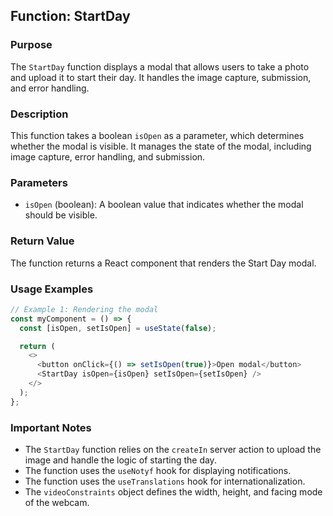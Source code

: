 ## Function: StartDay

### Purpose
The `StartDay` function displays a modal that allows users to take a photo and upload it to start their day. It handles the image capture, submission, and error handling.

### Description
This function takes a boolean `isOpen` as a parameter, which determines whether the modal is visible. It manages the state of the modal, including image capture, error handling, and submission.

### Parameters
- `isOpen` (boolean): A boolean value that indicates whether the modal should be visible.

### Return Value
The function returns a React component that renders the Start Day modal.

### Usage Examples
```javascript
// Example 1: Rendering the modal
const myComponent = () => {
  const [isOpen, setIsOpen] = useState(false);

  return (
    <>
      <button onClick={() => setIsOpen(true)}>Open modal</button>
      <StartDay isOpen={isOpen} setIsOpen={setIsOpen} />
    </>
  );
};
```

### Important Notes
- The `StartDay` function relies on the `createIn` server action to upload the image and handle the logic of starting the day.
- The function uses the `useNotyf` hook for displaying notifications.
- The function uses the `useTranslations` hook for internationalization.
- The `videoConstraints` object defines the width, height, and facing mode of the webcam.